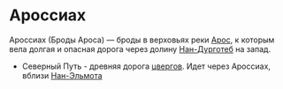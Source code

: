 # Ароссиах

Ароссиах (Броды Ароса) — броды в верховьях реки [Арос](Арос.md), к которым вела
долгая и опасная дорога через долину [Нан-Дурготеб](Нан-Дургонтеб.md) на запад.

*   Северный Путь - древняя дорога [цвергов](Народы/цверги.md). Идет через
    Ароссиах, вблизи [Нан-Эльмота](Нан-Эльмот.md)
